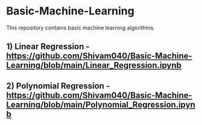 # Basic-Machine-Learning
This repository contains basic machine learning algorithms.

## 1) Linear Regression - https://github.com/Shivam040/Basic-Machine-Learning/blob/main/Linear_Regression.ipynb

## 2) Polynomial Regression - https://github.com/Shivam040/Basic-Machine-Learning/blob/main/Polynomial_Regression.ipynb
